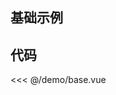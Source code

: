 ## 基础示例

<script setup>
import Base from './demo/base.vue'
</script>

<ClientOnly>
<Base />
</ClientOnly>

## 代码

<<< @/demo/base.vue
